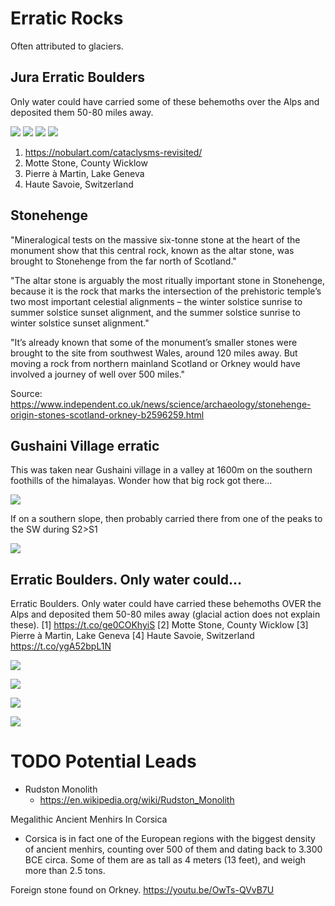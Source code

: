 # Erratic Rocks

Often attributed to glaciers.

## Jura Erratic Boulders

Only water could have carried some of these behemoths over the Alps and deposited them 50-80 miles away.

![](img/jura1.jpg)
![](img/jura2.jpg)
![](img/jura3.jpg)
![](img/jura4.jpg)

1. https://nobulart.com/cataclysms-revisited/
2. Motte Stone, County Wicklow
3. Pierre à Martin, Lake Geneva
4. Haute Savoie, Switzerland

## Stonehenge

"Mineralogical tests on the massive six-tonne stone at the heart of the monument show that this central rock, known as the altar stone, was brought to Stonehenge from the far north of Scotland."

"The altar stone is arguably the most ritually important stone in Stonehenge, because it is the rock that marks the intersection of the prehistoric temple’s two most important celestial alignments – the winter solstice sunrise to summer solstice sunset alignment, and the summer solstice sunrise to winter solstice sunset alignment."

"It’s already known that some of the monument’s smaller stones were brought to the site from southwest Wales, around 120 miles away. But moving a rock from northern mainland Scotland or Orkney would have involved a journey of well over 500 miles."

Source: https://www.independent.co.uk/news/science/archaeology/stonehenge-origin-stones-scotland-orkney-b2596259.html

## Gushaini Village erratic

This was taken near Gushaini village in a valley at 1600m on the southern foothills of the himalayas. Wonder how that big rock got there...

![](img/gushaini.jpg)

If on a southern slope, then probably carried there from one of the peaks to the SW during S2>S1

![](img/gushaini2.jpg)

## Erratic Boulders. Only water could...

Erratic Boulders. Only water could have carried these behemoths OVER the Alps and deposited them 50-80 miles away (glacial action does not explain these). [1] https://t.co/ge0COKhyiS [2] Motte Stone, County Wicklow [3] Pierre à Martin, Lake Geneva [4] Haute Savoie, Switzerland https://t.co/ygA52bpL1N

![](img/1804942708898988081-GQxxWRfWkAAtCM9.png)

![](img/1804942708898988081-GQxxaDGXAAALlFV.jpg)

![](img/1804942708898988081-GQxxa3jWUAMJXa5.jpg)

![](img/1804942708898988081-GQxxbpbWAAEses5.jpg)

# TODO Potential Leads

- Rudston Monolith
	- https://en.wikipedia.org/wiki/Rudston_Monolith

Megalithic Ancient Menhirs In Corsica
- Corsica is in fact one of the European regions with the biggest density of ancient menhirs, counting over 500 of them and dating back to 3.300 BCE circa.
Some of them are as tall as 4 meters (13 feet), and weigh more than 2.5 tons.

Foreign stone found on Orkney.
https://youtu.be/OwTs-QVvB7U